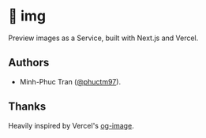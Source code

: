 # 🌠 img

Preview images as a Service, built with Next.js and Vercel.

## Authors

- Minh-Phuc Tran ([@phuctm97]).

## Thanks

Heavily inspired by Vercel's [og-image].

<!-- Links -->

[@phuctm97]: https://twitter.com/phuctm97
[og-image]: https://github.com/vercel/og-image
